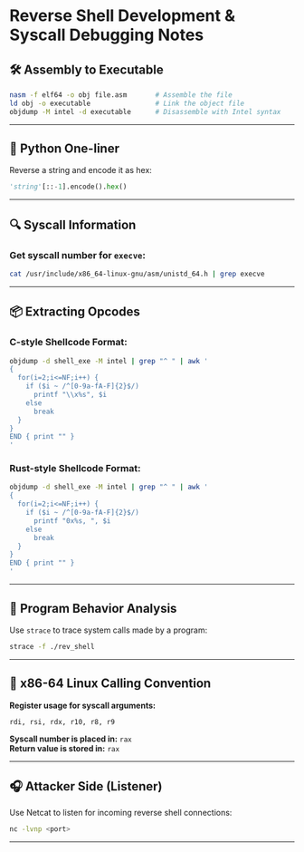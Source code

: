 # Reverse Shell Development & Syscall Debugging Notes

## 🛠️ Assembly to Executable

```bash
nasm -f elf64 -o obj file.asm       # Assemble the file
ld obj -o executable                # Link the object file
objdump -M intel -d executable      # Disassemble with Intel syntax
```

---

## 🐍 Python One-liner

Reverse a string and encode it as hex:

```python
'string'[::-1].encode().hex()
```

---

## 🔍 Syscall Information

### Get syscall number for `execve`:

```bash
cat /usr/include/x86_64-linux-gnu/asm/unistd_64.h | grep execve
```

---

## 📦 Extracting Opcodes

### C-style Shellcode Format:

```bash
objdump -d shell_exe -M intel | grep "^ " | awk '
{
  for(i=2;i<=NF;i++) {
    if ($i ~ /^[0-9a-fA-F]{2}$/)
      printf "\\x%s", $i
    else
      break
  }
}
END { print "" }
'
```

### Rust-style Shellcode Format:

```bash
objdump -d shell_exe -M intel | grep "^ " | awk '
{
  for(i=2;i<=NF;i++) {
    if ($i ~ /^[0-9a-fA-F]{2}$/)
      printf "0x%s, ", $i
    else
      break
  }
}
END { print "" }
'
```

---

## 🔬 Program Behavior Analysis

Use `strace` to trace system calls made by a program:

```bash
strace -f ./rev_shell
```

---

## 🧠 x86-64 Linux Calling Convention

**Register usage for syscall arguments:**

```
rdi, rsi, rdx, r10, r8, r9
```

**Syscall number is placed in:** `rax`  
**Return value is stored in:** `rax`

---

## 🎧 Attacker Side (Listener)

Use Netcat to listen for incoming reverse shell connections:

```bash
nc -lvnp <port>
```

---

